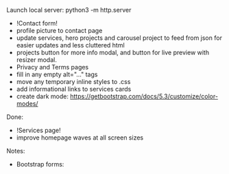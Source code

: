 Launch local server: python3 -m http.server

- !Contact form!
- profile picture to contact page
- update services, hero projects and carousel project to feed from json for easier updates and less cluttered html
- projects button for more info modal, and button for live preview with resizer modal.
- Privacy and Terms pages
- fill in any empty alt="..." tags
- move any temporary inline styles to .css
- add informational links to services cards
- create dark mode: https://getbootstrap.com/docs/5.3/customize/color-modes/

Done:

- !Services page!
- improve homepage waves at all screen sizes

Notes:

- Bootstrap forms: <!-- * * * * * * * * * * * * * * *-->
  <!-- * * SB Forms Contact Form * *-->
  <!-- * * * * * * * * * * * * * * *-->
  <!-- This form is pre-integrated with SB Forms.-->
  <!-- To make this form functional, sign up at-->
  <!-- https://startbootstrap.com/solution/contact-forms-->
  <!-- to get an API token!-->
  <!-- <form id="contactForm" data-sb-form-api-token="API_TOKEN">
                                    <div class="form-floating mb-3">
                                        <input class="form-control" id="name" type="text" placeholder="Enter your name..." data-sb-validations="required" />
                                        <label for="name">Full name</label>
                                        <div class="invalid-feedback" data-sb-feedback="name:required">A name is required.</div>
                                    </div>
                                    <div class="form-floating mb-3">
                                        <input class="form-control" id="email" type="email" placeholder="name@example.com" data-sb-validations="required,email" />
                                        <label for="email">Email address</label>
                                        <div class="invalid-feedback" data-sb-feedback="email:required">An email is required.</div>
                                        <div class="invalid-feedback" data-sb-feedback="email:email">Email is not valid.</div>
                                    </div>
                                    <div class="form-floating mb-3">
                                        <input class="form-control" id="phone" type="tel" placeholder="(123) 456-7890" data-sb-validations="required" />
                                        <label for="phone">Phone number</label>
                                        <div class="invalid-feedback" data-sb-feedback="phone:required">A phone number is required.</div>
                                    </div>
                                    <div class="form-floating mb-3">
                                        <textarea class="form-control" id="message" type="text" placeholder="Enter your message here..." style="height: 10rem" data-sb-validations="required"></textarea>
                                        <label for="message">Message</label>
                                        <div class="invalid-feedback" data-sb-feedback="message:required">A message is required.</div>
                                    </div>
                                    <div class="d-none" id="submitSuccessMessage">
                                        <div class="text-center mb-3">
                                            <div class="fw-bolder">Form submission successful!</div>
                                            To activate this form, sign up at
                                            <br />
                                            <a href="https://startbootstrap.com/solution/contact-forms">https://startbootstrap.com/solution/contact-forms</a>
                                        </div>
                                    </div>
                                    <div class="d-none" id="submitErrorMessage"><div class="text-center text-danger mb-3">Error sending message!</div></div>
                                    <div class="d-grid"><button class="btn btn-primary btn-lg disabled" id="submitButton" type="submit">Submit</button></div>
                                </form> -->
